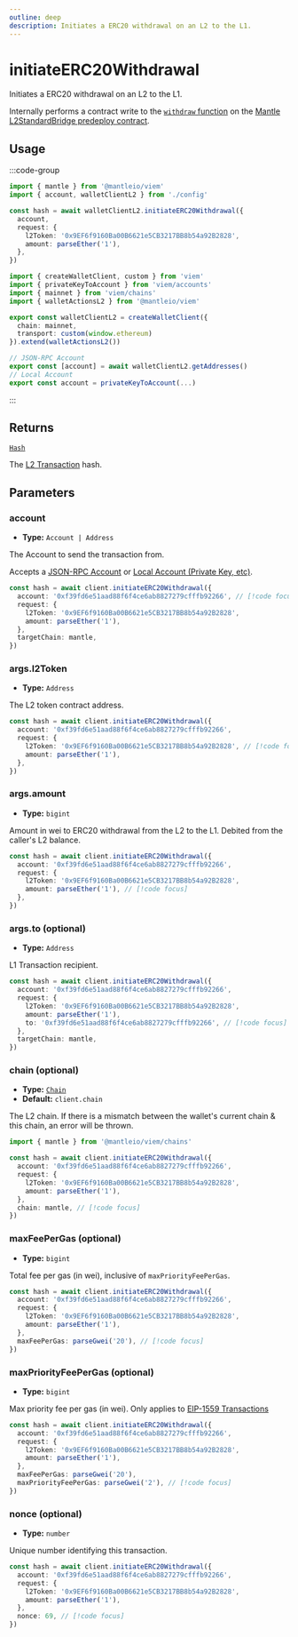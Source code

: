 ```yaml
---
outline: deep
description: Initiates a ERC20 withdrawal on an L2 to the L1.
---
```


# initiateERC20Withdrawal

Initiates a ERC20 withdrawal on an L2 to the L1.

Internally performs a contract write to the [`withdraw` function](https://github.com/mantlenetworkio/mantle-v2/blob/v1.0.0-alpha.1/packages/contracts-bedrock/contracts/L2/L2StandardBridge.sol#L106C5-L106C22) on the [Mantle L2StandardBridge predeploy contract](https://github.com/mantlenetworkio/mantle-v2/blob/v1.0.0-alpha.1/packages/contracts-bedrock/contracts/L2/L2StandardBridge.sol).

## Usage

:::code-group

```ts [example.ts]
import { mantle } from '@mantleio/viem'
import { account, walletClientL2 } from './config'

const hash = await walletClientL2.initiateERC20Withdrawal({
  account,
  request: {
    l2Token: '0x9EF6f9160Ba00B6621e5CB3217BB8b54a92B2828',
    amount: parseEther('1'),
  },
})
```

```ts [config.ts]
import { createWalletClient, custom } from 'viem'
import { privateKeyToAccount } from 'viem/accounts'
import { mainnet } from 'viem/chains'
import { walletActionsL2 } from '@mantleio/viem'

export const walletClientL2 = createWalletClient({
  chain: mainnet,
  transport: custom(window.ethereum)
}).extend(walletActionsL2())

// JSON-RPC Account
export const [account] = await walletClientL2.getAddresses()
// Local Account
export const account = privateKeyToAccount(...)
```

:::

## Returns

[`Hash`](https://viem.sh/docs/glossary/types#hash)

The [L2 Transaction](https://viem.sh/docs/glossary/terms#transaction) hash.

## Parameters

### account

- **Type:** `Account | Address`

The Account to send the transaction from.

Accepts a [JSON-RPC Account](https://viem.sh/docs/clients/wallet#json-rpc-accounts) or [Local Account (Private Key, etc)](https://viem.sh/docs/clients/wallet#local-accounts-private-key-mnemonic-etc).

```ts
const hash = await client.initiateERC20Withdrawal({
  account: '0xf39fd6e51aad88f6f4ce6ab8827279cfffb92266', // [!code focus]
  request: {
    l2Token: '0x9EF6f9160Ba00B6621e5CB3217BB8b54a92B2828',
    amount: parseEther('1'),
  },
  targetChain: mantle,
})
```

### args.l2Token

- **Type:** `Address`

The L2 token contract address.

```ts
const hash = await client.initiateERC20Withdrawal({
  account: '0xf39fd6e51aad88f6f4ce6ab8827279cfffb92266',
  request: {
    l2Token: '0x9EF6f9160Ba00B6621e5CB3217BB8b54a92B2828', // [!code focus]
    amount: parseEther('1'),
  },
})
```

### args.amount

- **Type:** `bigint`

Amount in wei to ERC20 withdrawal from the L2 to the L1. Debited from the caller's L2 balance.

```ts
const hash = await client.initiateERC20Withdrawal({
  account: '0xf39fd6e51aad88f6f4ce6ab8827279cfffb92266',
  request: {
    l2Token: '0x9EF6f9160Ba00B6621e5CB3217BB8b54a92B2828',
    amount: parseEther('1'), // [!code focus]
  },
})
```

### args.to (optional)

- **Type:** `Address`

L1 Transaction recipient.

```ts
const hash = await client.initiateERC20Withdrawal({
  account: '0xf39fd6e51aad88f6f4ce6ab8827279cfffb92266',
  request: {
    l2Token: '0x9EF6f9160Ba00B6621e5CB3217BB8b54a92B2828',
    amount: parseEther('1'),
    to: '0xf39fd6e51aad88f6f4ce6ab8827279cfffb92266', // [!code focus]
  },
  targetChain: mantle,
})
```

### chain (optional)

- **Type:** [`Chain`](https://viem.sh/docs/glossary/types#chain)
- **Default:** `client.chain`

The L2 chain. If there is a mismatch between the wallet's current chain & this chain, an error will be thrown.

```ts
import { mantle } from '@mantleio/viem/chains'

const hash = await client.initiateERC20Withdrawal({
  account: '0xf39fd6e51aad88f6f4ce6ab8827279cfffb92266',
  request: {
    l2Token: '0x9EF6f9160Ba00B6621e5CB3217BB8b54a92B2828',
    amount: parseEther('1'),
  },
  chain: mantle, // [!code focus]
})
```

### maxFeePerGas (optional)

- **Type:** `bigint`

Total fee per gas (in wei), inclusive of `maxPriorityFeePerGas`.

```ts
const hash = await client.initiateERC20Withdrawal({
  account: '0xf39fd6e51aad88f6f4ce6ab8827279cfffb92266',
  request: {
    l2Token: '0x9EF6f9160Ba00B6621e5CB3217BB8b54a92B2828',
    amount: parseEther('1'),
  },
  maxFeePerGas: parseGwei('20'), // [!code focus]
})
```

### maxPriorityFeePerGas (optional)

- **Type:** `bigint`

Max priority fee per gas (in wei). Only applies to [EIP-1559 Transactions](https://viem.sh/docs/glossary/terms#eip-1559-transaction)

```ts
const hash = await client.initiateERC20Withdrawal({
  account: '0xf39fd6e51aad88f6f4ce6ab8827279cfffb92266',
  request: {
    l2Token: '0x9EF6f9160Ba00B6621e5CB3217BB8b54a92B2828',
    amount: parseEther('1'),
  },
  maxFeePerGas: parseGwei('20'),
  maxPriorityFeePerGas: parseGwei('2'), // [!code focus]
})
```

### nonce (optional)

- **Type:** `number`

Unique number identifying this transaction.

```ts
const hash = await client.initiateERC20Withdrawal({
  account: '0xf39fd6e51aad88f6f4ce6ab8827279cfffb92266',
  request: {
    l2Token: '0x9EF6f9160Ba00B6621e5CB3217BB8b54a92B2828',
    amount: parseEther('1'),
  },
  nonce: 69, // [!code focus]
})
```
